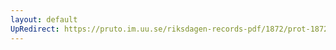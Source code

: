 ```yaml
---
layout: default
UpRedirect: https://pruto.im.uu.se/riksdagen-records-pdf/1872/prot-1872--fk--131/prot-1872--fk--131_000.pdf
---
```

